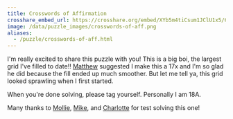 ```yaml
---
title: Crosswords of Affirmation
crosshare_embed_url: https://crosshare.org/embed/XYb5m4tiCsum1JClU1x5/6GZEUgttSaMcNGI8CIiXptC8S1E3
image: /data/puzzle_images/crosswords-of-aff.png
aliases:
  - /puzzle/crosswords-of-aff.html
---
```


I'm really excited to share this puzzle with you! This is a big boi, the largest grid I've filled to date!! [Matthew](https://www.happylittlepuzzles.com/about) suggested I make this a 17x and I'm so glad he did because the fill ended up much smoother. But let me tell ya, this grid looked sprawling when I first started.

When you're done solving, please tag yourself. Personally I am 18A.

Many thanks to [Mollie](https://twitter.com/molliecowger), [Mike](https://twitter.com/mike_knobler), and [Charlotte](https://twitter.com/noodle_kugel) for test solving this one!